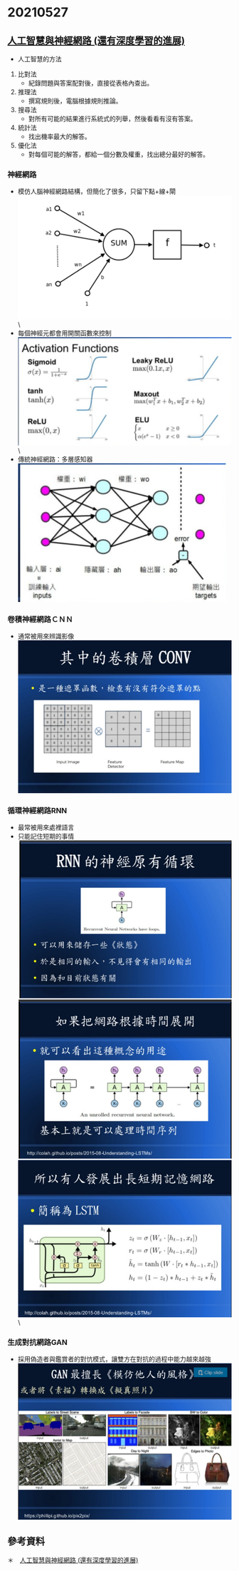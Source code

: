 # 20210527
## [人工智慧與神經網路 (還有深度學習的進展)](https://www.slideshare.net/ccckmit/ss-94563680)
* 人工智慧的方法
1. 比對法
    * 紀錄問題與答案配對後，直接從表格內查出。
2. 推理法
    * 撰寫規則後，電腦根據規則推論。
3. 搜尋法
    * 對所有可能的結果進行系統式的列舉，然後看看有沒有答案。
4. 統計法
    * 找出機率最大的解答。
5. 優化法
    * 對每個可能的解答，都給一個分數及權重，找出總分最好的解答。
### 神經網路
* 模仿人腦神經網路結構，但簡化了很多，只留下點+線+閘\
![PICTURE](https://github.com/victor0520/ai109b/blob/main/note/bitmap/Neural.png)\
* 每個神經元都會用開關函數來控制\
![PICTURE](https://github.com/victor0520/ai109b/blob/main/note/bitmap/activation_functions.png)\
* 傳統神經網路：多層感知器
![PICTURE](https://github.com/victor0520/ai109b/blob/main/note/bitmap/MPL.png)

### 卷積神經網路ＣＮＮ
* 通常被用來辨識影像
![PICTURE](https://github.com/victor0520/ai109b/blob/main/note/bitmap/CONV.png)

### 循環神經網路RNN
* 最常被用來處裡語言
* 只能記住短期的事情
![PICTURE](https://github.com/victor0520/ai109b/blob/main/note/bitmap/RNN.png)\
![PICTURE](https://github.com/victor0520/ai109b/blob/main/note/bitmap/RNN-2.png)\
![PICTURE](https://github.com/victor0520/ai109b/blob/main/note/bitmap/LSTM.png)\

### 生成對抗網路GAN
* 採用偽造者與鑑賞者的對忼模式，讓雙方在對抗的過程中能力越來越強
![PICTURE](https://github.com/victor0520/ai109b/blob/main/note/bitmap/GAN.png)

## 參考資料
＊　[人工智慧與神經網路 (還有深度學習的進展)](https://www.slideshare.net/ccckmit/ss-94563680)



